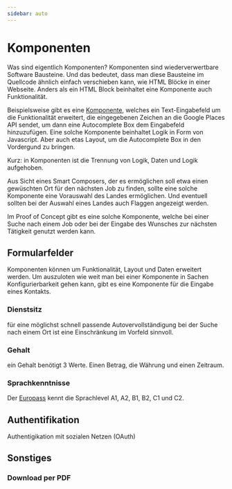 ```yaml
---
sidebar: auto
---
```


# Komponenten

Was sind eigentlich Komponenten? Komponenten sind wiederverwertbare Software Bausteine. Und das bedeutet, dass man diese Bausteine im Quellcode ähnlich einfach verschieben kann, wie HTML Blöcke in einer Webseite. Anders als ein HTML Block beinhaltet eine Komponente auch Funktionalität. 

Beispielsweise gibt es eine [Komponente](https://www.npmjs.com/package/vue-google-autocomplete), welches ein Text-Eingabefeld um die Funktionalität erweitert, die eingegebenen Zeichen an die Google Places API sendet, um dann eine Autocomplete Box dem Eingabefeld hinzuzufügen. Eine solche Komponente beinhaltet Logik in Form von Javascript. Aber auch etas Layout, um die Autocomplete Box in den Vordergund zu bringen.

Kurz: in Komponenten ist die Trennung von Logik, Daten und Logik aufgehoben.

Aus Sicht eines Smart Composers, der es ermöglichen soll etwa einen gewüschten Ort für den nächsten Job zu finden, sollte eine solche Komponente eine Vorauswahl des Landes ermöglichen. Und eventuell sollten bei der Auswahl eines Landes auch Flaggen angezeigt werden.

Im Proof of Concept gibt es eine solche Komponente, welche bei einer Suche nach einem Job oder bei der Eingabe des Wunsches zur nächsten Tätigkeit genutzt werden kann.

## Formularfelder

Komponenten können um Funktionalität, Layout und  Daten erweitert werden. Um auszuloten wie weit man bei einer Komponente in Sachen Konfigurierbarkeit gehen kann, gibt es eine Komponente für die Eingabe eines Kontakts. 

### Dienstsitz

für eine möglichst schnell passende Autovervollständigung bei der Suche nach einem
Ort ist eine Einschränkung im Vorfeld sinnvoll. 

### Gehalt

ein Gehalt benötigt 3 Werte. Einen Betrag, die Währung und einen Zeitraum. 

### Sprachkenntnisse

Der [Europass](https://europass.cedefop.europa.eu/de) kennt die Sprachlevel A1, A2, B1, B2, C1 und C2.

## Authentifikation

Authentigikation mit sozialen Netzen (OAuth)

## Sonstiges

### Download per PDF

